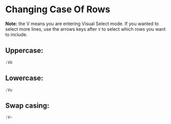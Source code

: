 # Changing Case Of Rows

**Note:** the V means you are entering Visual Select mode. If you wanted to select more lines, use the arrows keys after `V` to select which rows you want to include.

## Uppercase:

```
:VU
```

## Lowercase:
```
:Vu
```

## Swap casing:
```
:V~
```
